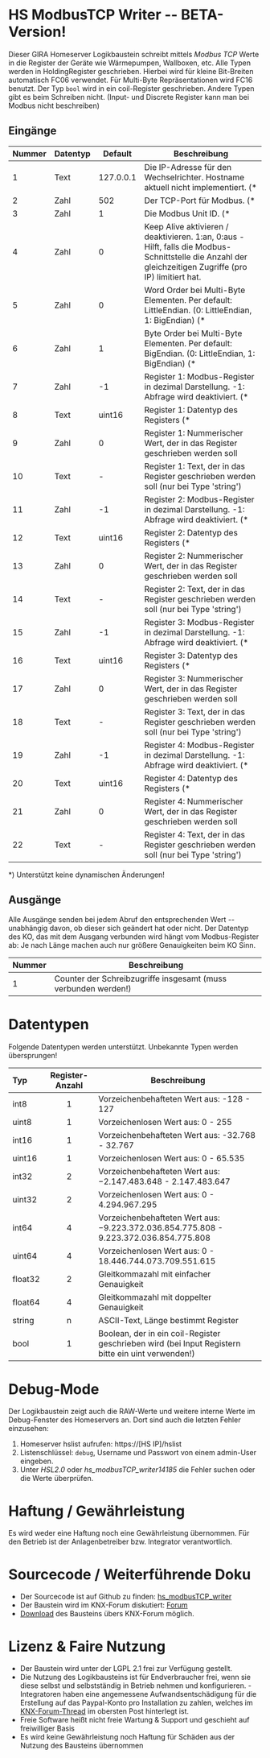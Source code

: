 # HS ModbusTCP Writer -- BETA-Version!

Dieser GIRA Homeserver Logikbaustein schreibt mittels *Modbus TCP* Werte in die Register der Geräte wie Wärmepumpen, Wallboxen, etc.
Alle Typen werden in HoldingRegister geschrieben. Hierbei wird für kleine Bit-Breiten automatisch FC06 verwendet. Für Multi-Byte Repräsentationen wird FC16 benutzt. Der Typ `bool` wird in ein coil-Register geschrieben.
Andere Typen gibt es beim Schreiben nicht. (Input- und Discrete Register kann man bei Modbus nicht beschreiben)

## Eingänge

| Nummer | Datentyp | Default   | Beschreibung                                                                                                                                             |
|--------|----------|-----------|----------------------------------------------------------------------------------------------------------------------------------------------------------|
| 1      | Text     | 127.0.0.1 | Die IP-Adresse für den Wechselrichter. Hostname aktuell nicht implementiert. (*                                                                          |
| 2      | Zahl     | 502       | Der TCP-Port für Modbus. (*                                                                                                                              |
| 3      | Zahl     | 1         | Die Modbus Unit ID. (*                                                                                                                                   |
| 4      | Zahl     | 0         | Keep Alive aktivieren / deaktivieren. 1:an, 0:aus - Hilft, falls die Modbus-Schnittstelle die Anzahl der gleichzeitigen Zugriffe (pro IP) limitiert hat. 
| 5      | Zahl     | 0         | Word Order bei Multi-Byte Elementen. Per default: LittleEndian. (0: LittleEndian, 1: BigEndian) (*                                                       | 
| 6      | Zahl     | 1         | Byte Order bei Multi-Byte Elementen. Per default: BigEndian. (0: LittleEndian, 1: BigEndian) (*                                                          | 
| 7      | Zahl     | -1        | Register 1: Modbus-Register in dezimal Darstellung. -1: Abfrage wird deaktiviert. (*                                                                     | 
| 8      | Text     | uint16    | Register 1: Datentyp des Registers (*                                                                                                                    |
| 9      | Zahl     | 0         | Register 1: Nummerischer Wert, der in das Register geschrieben werden soll                                                                               |
| 10     | Text     | -         | Register 1: Text, der in das Register geschrieben werden soll (nur bei Type 'string')                                                                    |
| 11     | Zahl     | -1        | Register 2: Modbus-Register in dezimal Darstellung. -1: Abfrage wird deaktiviert. (*                                                                     | 
| 12     | Text     | uint16    | Register 2: Datentyp des Registers (*                                                                                                                    |
| 13     | Zahl     | 0         | Register 2: Nummerischer Wert, der in das Register geschrieben werden soll                                                                               |
| 14     | Text     | -         | Register 2: Text, der in das Register geschrieben werden soll (nur bei Type 'string')                                                                    |
| 15     | Zahl     | -1        | Register 3: Modbus-Register in dezimal Darstellung. -1: Abfrage wird deaktiviert. (*                                                                     | 
| 16     | Text     | uint16    | Register 3: Datentyp des Registers (*                                                                                                                    |
| 17     | Zahl     | 0         | Register 3: Nummerischer Wert, der in das Register geschrieben werden soll                                                                               |
| 18     | Text     | -         | Register 3: Text, der in das Register geschrieben werden soll (nur bei Type 'string')                                                                    |
| 19     | Zahl     | -1        | Register 4: Modbus-Register in dezimal Darstellung. -1: Abfrage wird deaktiviert. (*                                                                     | 
| 20     | Text     | uint16    | Register 4: Datentyp des Registers (*                                                                                                                    |
| 21     | Zahl     | 0         | Register 4: Nummerischer Wert, der in das Register geschrieben werden soll                                                                               |
| 22     | Text     | -         | Register 4: Text, der in das Register geschrieben werden soll (nur bei Type 'string')                                                                    |

*) Unterstützt keine dynamischen Änderungen!

## Ausgänge

Alle Ausgänge senden bei jedem Abruf den entsprechenden Wert -- unabhängig davon, ob dieser sich geändert hat oder nicht.
Der Datentyp des KO, das mit dem Ausgang verbunden wird hängt vom Modbus-Register ab: Je nach Länge machen auch nur größere Genauigkeiten beim KO Sinn.

| Nummer   | Beschreibung                                                   |
|----------|----------------------------------------------------------------|
| 1        | Counter der Schreibzugriffe insgesamt (muss verbunden werden!) |

# Datentypen

Folgende Datentypen werden unterstützt. Unbekannte Typen werden übersprungen!

| Typ     | Register-Anzahl | Beschreibung                                                                                       |
|:--------|:---------------:|----------------------------------------------------------------------------------------------------|
| int8    |        1        | Vorzeichenbehafteten Wert aus: -128 - 127                                                          |
| uint8   |        1        | Vorzeichenlosen Wert aus: 0 - 255                                                                  |
| int16   |        1        | Vorzeichenbehafteten Wert aus: -32.768 - 32.767                                                    |
| uint16  |        1        | Vorzeichenlosen Wert aus: 0 - 65.535                                                               |
| int32   |        2        | Vorzeichenbehafteten Wert aus: −2.147.483.648 - 2.147.483.647                                      |
| uint32  |        2        | Vorzeichenlosen Wert aus: 0 - 4.294.967.295                                                        |
| int64   |        4        | Vorzeichenbehafteten Wert aus: −9.223.372.036.854.775.808 - 9.223.372.036.854.775.808              |
| uint64  |        4        | Vorzeichenlosen Wert aus: 0 - 18.446.744.073.709.551.615                                           |
| float32 |        2        | Gleitkommazahl mit einfacher Genauigkeit                                                           |
| float64 |        4        | Gleitkommazahl mit doppelter Genauigkeit                                                           |
| string  |        n        | ASCII-Text, Länge bestimmt Register                                                                |
| bool    |        1        | Boolean, der in ein coil-Register geschrieben wird (bei Input Registern bitte ein uint verwenden!) |

# Debug-Mode

Der Logikbaustein zeigt auch die RAW-Werte und weitere interne Werte im Debug-Fenster des Homeservers an. Dort sind auch die letzten Fehler einzusehen:

1. Homeserver hslist aufrufen: https://[HS IP]/hslist
2. Listenschlüssel: `debug`, Username und Passwort von einem admin-User eingeben.
3. Unter *HSL2.0* oder *hs_modbusTCP_writer14185* die Fehler suchen oder die Werte überprüfen.

# Haftung / Gewährleistung

Es wird weder eine Haftung noch eine Gewährleistung übernommen. Für den Betrieb ist der Anlagenbetreiber bzw. Integrator verantwortlich.

# Sourcecode / Weiterführende Doku

* Der Sourcecode ist auf Github zu finden: [hs_modbusTCP_writer](https://github.com/SvenBunge/hs_modbusTCP_writer)
* Der Baustein wird im KNX-Forum diskutiert: [Forum](https://knx-user-forum.de/forum/öffentlicher-bereich/knx-eib-forum/1681325-lbs-schreiben-von-registern-mittels-modbus-tcp)
* [Download](https://service.knx-user-forum.de/?comm=download&id=14185) des Bausteins übers KNX-Forum möglich.
# Lizenz & Faire Nutzung

* Der Baustein wird unter der LGPL 2.1 frei zur Verfügung gestellt.
* Die Nutzung des Logikbausteins ist für Endverbraucher frei, wenn sie diese selbst und selbstständig in Betrieb nehmen und konfigurieren. - Integratoren haben eine angemessene Aufwandsentschädigung für die Erstellung auf das Paypal-Konto pro Installation zu zahlen, welches im [KNX-Forum-Thread](https://knx-user-forum.de/forum/%C3%B6ffentlicher-bereich/knx-eib-forum/1657957-lbs-abfrage-von-modbus-tcp-via-homeserver) im obersten Post hinterlegt ist.
* Freie Software heißt nicht freie Wartung & Support und geschieht auf freiwilliger Basis
* Es wird keine Gewährleistung noch Haftung für Schäden aus der Nutzung des Bausteins übernommen